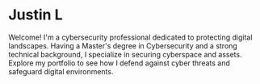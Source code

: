 # Justin L
Welcome! I'm a cybersecurity professional dedicated to protecting digital landscapes. Having a Master's degree in Cybersecurity and a strong technical background, I specialize in securing cyberspace and assets. Explore my portfolio to see how I defend against cyber threats and safeguard digital environments.
